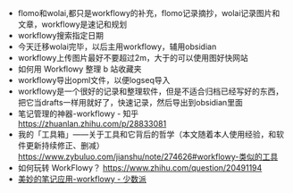 - flomo和wolai,都只是workflowy的补充，flomo记录摘抄，wolai记录图片和文章，workflowy是速记和规划
- workflowy搜索指定⽇期
- 今天迁移wolai完毕，以后主⽤workflowy，辅⽤obsidian
- workflowy上传图⽚最好不要超过2m，⼤于的可以使⽤图好快⽹站
- 如何用 Workflowy 整理 b 站收藏夹
- workflowy导出opml⽂件，以便logseq导⼊
- workflowy是一个很好的记录和整理软件，但是不适合归档已经写好的东西，把它当drafts一样用就好了，快速记录，然后导出到obsidian里面
- 笔记管理的神器-workflowy - 知乎 https://zhuanlan.zhihu.com/p/28833081
- 我的「工具箱」——关于工具和它背后的哲学（本文随着本人使用经验，和软件更新持续修正、删减） https://www.zybuluo.com/jianshu/note/274626#workflowy-类似的工具
- 如何玩转 WorkFlowy？ https://www.zhihu.com/question/20491194
- [美妙的笔记应用-workflowy - 少数派](https://sspai.com/post/31744)